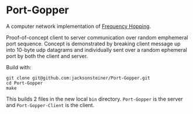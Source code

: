 # Port-Gopper

A computer network implementation of [Frequency Hopping](https://en.wikipedia.org/wiki/Frequency-hopping_spread_spectrum).

Proof-of-concept client to server communication over random emphemeral port sequence. Concept is demonstrated by breaking client message up into 10-byte udp datagrams and individually sent over a random ephemeral port by both the client and server.

Build with:

    git clone git@github.com:jacksonsteiner/Port-Gopper.git
    cd Port-Gopper
    make

This builds 2 files in the new local `bin` directory. `Port-Gopper` is the server and `Port-Gopper-Client` is the client.